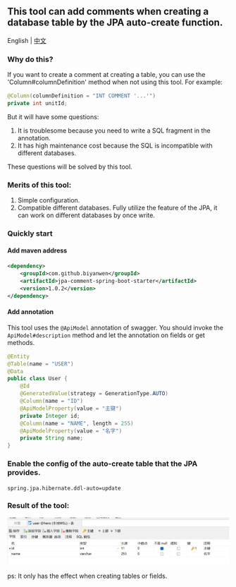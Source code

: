 ## This tool can add comments when creating a database table by the JPA auto-create function.

English | [中文](README_ZH.md)

### Why do this?

If you want to create a comment at creating a table, you can use the 'Column#columnDefinition' method when not using
this tool. For example:

~~~java
@Column(columnDefinition = "INT COMMENT '...'")
private int unitId;
~~~

But it will have some questions:

1. It is troublesome because you need to write a SQL fragment in the annotation.
2. It has high maintenance cost because the SQL is incompatible with different databases.

These questions will be solved by this tool.

### Merits of this tool:

1. Simple configuration.
2. Compatible different databases. Fully utilize the feature of the JPA, it can work on different databases by once
   write.

### Quickly start

#### Add maven address

~~~xml
<dependency>
    <groupId>com.github.biyanwen</groupId>
    <artifactId>jpa-comment-spring-boot-starter</artifactId>
    <version>1.0.2</version>
</dependency>
~~~

#### Add annotation

This tool uses the `@ApiModel` annotation of swagger. You should invoke the `ApiModel#description` method and let the
annotation on fields or get methods.

~~~java
@Entity
@Table(name = "USER")
@Data
public class User {
	@Id
	@GeneratedValue(strategy = GenerationType.AUTO)
	@Column(name = "ID")
	@ApiModelProperty(value = "主键")
	private Integer id;
	@Column(name = "NAME", length = 255)
	@ApiModelProperty(value = "名字")
	private String name;
}
~~~

### Enable the config of the auto-create table that the JPA provides.

~~~properties
spring.jpa.hibernate.ddl-auto=update
~~~

### Result of the tool:

![img_2.png](img.png)

ps: It only has the effect when creating tables or fields.
